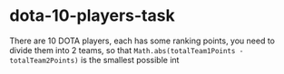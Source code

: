 dota-10-players-task
====================

There are 10 DOTA players, each has some ranking points, you need to divide them into 2 teams, so that `Math.abs(totalTeam1Points - totalTeam2Points)` is the smallest possible int
